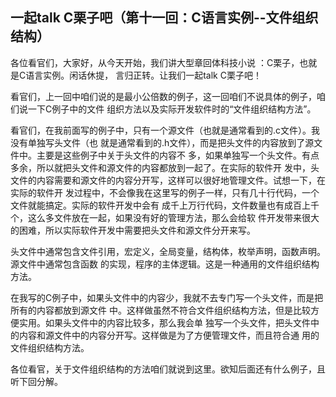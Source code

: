 ## 一起talk C栗子吧（第十一回：C语言实例--文件组织结构）
 
 各位看官们，大家好，从今天开始，我们讲大型章回体科技小说 ：C栗子，也就是C语言实例。闲话休提，
言归正转。让我们一起talk C栗子吧！  

 看官们，上一回中咱们说的是最小公倍数的例子，这一回咱们不说具体的例子，咱们说一下C例子中的文件
组织方法以及实际开发软件时的“文件组织结构方法”。 

 看官们，在我前面写的例子中，只有一个源文件（也就是通常看到的.c文件）。我没有单独写头文件（也
就是通常看到的.h文件），而是把头文件的内容放到了源文件中。主要是这些例子中关于头文件的内容不
多，如果单独写一个头文件。有点多余，所以就把头文件和源文件的内容都放到一起了。在实际的软件开
发中，头文件的内容需要和源文件的内容分开写，这样可以很好地管理文件。试想一下，在实际的软件开
发过程中，不会像我在这里写的例子一样，只有几十行代码，一个文件就能搞定。实际的软件开发中会有
成千上万行代码，文件数量也有成百上千个，这么多文件放在一起，如果没有好的管理方法，那么会给软
件开发带来很大的困难，所以实际软件开发中需要把头文件和源文件分开来写。 
  
 头文件中通常包含文件引用，宏定义，全局变量，结构体，枚举声明，函数声明。源文件中通常包含函数
的实现，程序的主体逻辑。这是一种通用的文件组织结构方法。 
  
 在我写的C例子中，如果头文件中的内容少，我就不去专门写一个头文件，而是把所有的内容都放到源文件
中。这样做虽然不符合文件组织结构方法，但是比较方便实用。如果头文件中的内容比较多，那么我会单
独写一个头文件，把头文件中的内容和源文件中的内容分开写。这样做是为了方便管理文件，而且符合通
用的文件组织结构方法。 
  
 各位看官，关于文件组织结构的方法咱们就说到这里。欲知后面还有什么例子，且听下回分解。 
   
